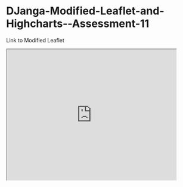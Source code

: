 # DJanga-Modified-Leaflet-and-Highcharts--Assessment-11

Link to Modified Leaflet 

<iframe src="https://dmjanga.github.io/leaflet-map-simple/" width="90%" height=350> </iframe>
